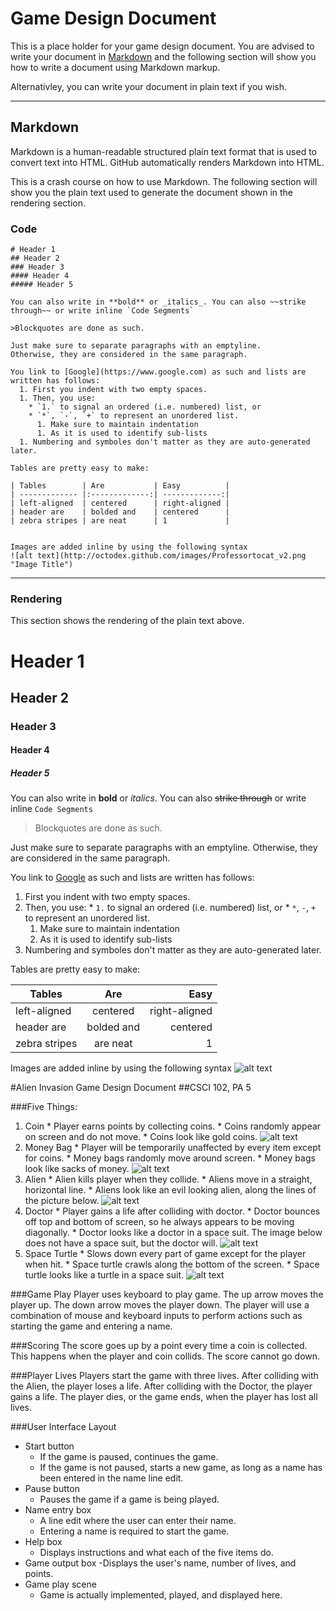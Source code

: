 # Game Design Document
This is a place holder for your game design document. You are advised to write your document in [Markdown](http://daringfireball.net/projects/markdown/) and the following section will show you how to write a document using Markdown markup.

Alternativley, you can write your document in plain text if you wish.

----

## Markdown
Markdown is a human-readable structured plain text format that is used to convert text into HTML. GitHub automatically renders Markdown into HTML.

This is a crash course on how to use Markdown. The following section will show you the plain text used to generate the document shown in the rendering section.

### Code

```
# Header 1
## Header 2
### Header 3
#### Header 4
##### Header 5

You can also write in **bold** or _italics_. You can also ~~strike through~~ or write inline `Code Segments`

>Blockquotes are done as such.

Just make sure to separate paragraphs with an emptyline. 
Otherwise, they are considered in the same paragraph.

You link to [Google](https://www.google.com) as such and lists are written has follows:
  1. First you indent with two empty spaces.
  1. Then, you use:
    * `1.` to signal an ordered (i.e. numbered) list, or
    * `*`, `-`, `+` to represent an unordered list.
      1. Make sure to maintain indentation
      1. As it is used to identify sub-lists
  1. Numbering and symboles don't matter as they are auto-generated later.

Tables are pretty easy to make:

| Tables        | Are           | Easy          |
| ------------- |:-------------:| -------------:|
| left-aligned  | centered      | right-aligned |
| header are    | bolded and    | centered      |
| zebra stripes | are neat      | 1             |


Images are added inline by using the following syntax
![alt text](http://octodex.github.com/images/Professortocat_v2.png "Image Title")
```

----

### Rendering
This section shows the rendering of the plain text above.

# Header 1
## Header 2
### Header 3
#### Header 4
##### Header 5

You can also write in **bold** or _italics_. You can also ~~strike through~~ or write inline `Code Segments`

>Blockquotes are done as such.

Just make sure to separate paragraphs with an emptyline. 
Otherwise, they are considered in the same paragraph.

You link to [Google](https://www.google.com) as such and lists are written has follows:
  1. First you indent with two empty spaces.
  1. Then, you use:
    * `1.` to signal an ordered (i.e. numbered) list, or
    * `*`, `-`, `+` to represent an unordered list.
      1. Make sure to maintain indentation
      1. As it is used to identify sub-lists
  1. Numbering and symboles don't matter as they are auto-generated later.

Tables are pretty easy to make:

| Tables        | Are           | Easy          |
| ------------- |:-------------:| -------------:|
| left-aligned  | centered      | right-aligned |
| header are    | bolded and    | centered      |
| zebra stripes | are neat      | 1             |


Images are added inline by using the following syntax
![alt text](http://octodex.github.com/images/Professortocat_v2.png "Image Title")






#Alien Invasion Game Design Document
##CSCI 102, PA 5

###Five Things:
  1. Coin
    * Player earns points by collecting coins.
    * Coins randomly appear on screen and do not move.
    * Coins look like gold coins.
![alt text](images/coin.png "Coin")
  2. Money Bag
    * Player will be temporarily unaffected by every item except for coins.
    * Money bags randomly move around screen.
    * Money bags look like sacks of money.
![alt text](images/money-bag.png "Money Bag")
  3. Alien
    * Alien kills player when they collide.
    * Aliens move in a straight, horizontal line.
    * Aliens look like an evil looking alien, along the lines of the picture below.
![alt text](images/alien.jpg "Alien")
  4. Doctor
    * Player gains a life after colliding with doctor.
    * Doctor bounces off top and bottom of screen, so he always appears to be moving diagonally.
    * Doctor looks like a doctor in a space suit. The image below does not have a space suit, but the doctor will.
![alt text](images/doctor.jpg "Doctor")
  5. Space Turtle
    * Slows down every part of game except for the player when hit.
    * Space turtle crawls along the bottom of the screen.
    * Space turtle looks like a turtle in a space suit.
![alt text](space_turtle.gif "Space Turtle")

###Game Play
Player uses keyboard to play game. The up arrow moves the player up. The down arrow moves the player down. The player will use a combination of mouse and keyboard inputs to perform actions such as starting the game and entering a name.

###Scoring
The score goes up by a point every time a coin is collected. This happens when the player and coin collids. The score cannot go down.

###Player Lives
Players start the game with three lives. After colliding with the Alien, the player loses a life. After colliding with the Doctor, the player gains a life. The player dies, or the game ends, when the player has lost all lives.

###User Interface Layout
  * Start button
    - If the game is paused, continues the game.
    - If the game is not paused, starts a new game, as long as a name has been entered in the name line edit.
  * Pause button
    - Pauses the game if a game is being played.
  * Name entry box
    - A line edit where the user can enter their name.
    - Entering a name is required to start the game.
  * Help box
    - Displays instructions and what each of the five items do.
  * Game output box
    -Displays the user's name, number of lives, and points.
  * Game play scene
    - Game is actually implemented, played, and displayed here.
    
    
    


